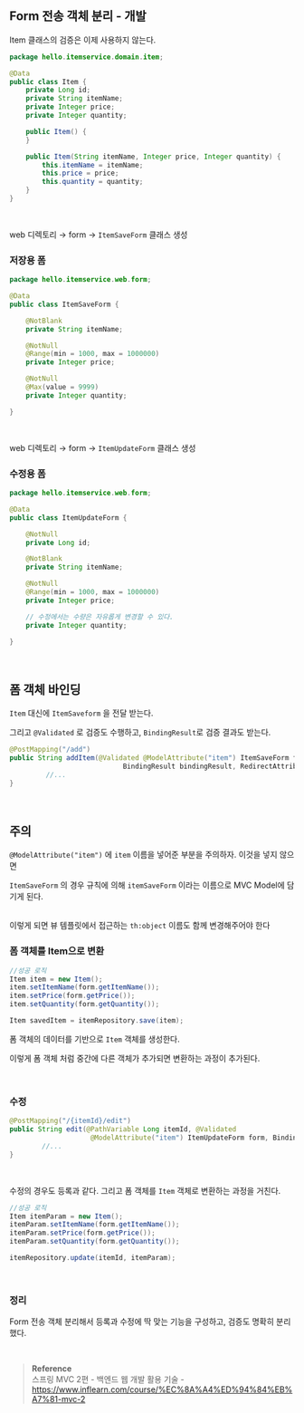 ## Form 전송 객체 분리 - 개발

Item 클래스의 검증은 이제 사용하지 않는다.

```java
package hello.itemservice.domain.item;

@Data
public class Item {
    private Long id;
    private String itemName;
    private Integer price;
    private Integer quantity;

    public Item() {
    }

    public Item(String itemName, Integer price, Integer quantity) {
        this.itemName = itemName;
        this.price = price;
        this.quantity = quantity;
    }
}
```

<br/>

web 디렉토리 → form → `ItemSaveForm` 클래스 생성



### 저장용 폼

```java
package hello.itemservice.web.form;

@Data
public class ItemSaveForm {

    @NotBlank
    private String itemName;

    @NotNull
    @Range(min = 1000, max = 1000000)
    private Integer price;

    @NotNull
    @Max(value = 9999)
    private Integer quantity;

}
```

<br/>

web 디렉토리 → form → `ItemUpdateForm` 클래스 생성

### 수정용 폼

```java
package hello.itemservice.web.form;

@Data
public class ItemUpdateForm {

    @NotNull
    private Long id;

    @NotBlank
    private String itemName;

    @NotNull
    @Range(min = 1000, max = 1000000)
    private Integer price;

    // 수정에서는 수량은 자유롭게 변경할 수 있다.
    private Integer quantity;

}
```

<br/>

## 폼 객체 바인딩

`Item` 대신에 `ItemSaveform` 을 전달 받는다. 

그리고 `@Validated` 로 검증도 수행하고, `BindingResult`로 검증 결과도 받는다.

```java
@PostMapping("/add")
public String addItem(@Validated @ModelAttribute("item") ItemSaveForm form,
							BindingResult bindingResult, RedirectAttributes redirectAttributes) {
		 //...
}
```

<br/>

## 주의

`@ModelAttribute("item")` 에 `item` 이름을 넣어준 부분을 주의하자. 이것을 넣지 않으면

`ItemSaveForm` 의 경우 규칙에 의해 `itemSaveForm` 이라는 이름으로 MVC Model에 담기게 된다.

<br/>이렇게 되면 뷰 템플릿에서 접근하는 `th:object` 이름도 함께 변경해주어야 한다

### 폼 객체를 Item으로 변환

```java
//성공 로직
Item item = new Item();
item.setItemName(form.getItemName());
item.setPrice(form.getPrice());
item.setQuantity(form.getQuantity());

Item savedItem = itemRepository.save(item);
```

폼 객체의 데이터를 기반으로 `Item` 객체를 생성한다. 

이렇게 폼 객체 처럼 중간에 다른 객체가 추가되면 변환하는 과정이 추가된다.

<br/>

### 수정

```java
@PostMapping("/{itemId}/edit")
public String edit(@PathVariable Long itemId, @Validated
					@ModelAttribute("item") ItemUpdateForm form, BindingResult bindingResult) {
		//...
}
```

<br/>

수정의 경우도 등록과 같다. 그리고 폼 객체를 `Item` 객체로 변환하는 과정을 거친다.

```java
//성공 로직
Item itemParam = new Item();
itemParam.setItemName(form.getItemName());
itemParam.setPrice(form.getPrice());
itemParam.setQuantity(form.getQuantity());

itemRepository.update(itemId, itemParam);
```

<br/>

### 정리

Form 전송 객체 분리해서 등록과 수정에 딱 맞는 기능을 구성하고, 검증도 명확히 분리했다.

<br/>

>**Reference** <br/>스프링 MVC 2편 - 백엔드 웹 개발 활용 기술 - https://www.inflearn.com/course/%EC%8A%A4%ED%94%84%EB%A7%81-mvc-2